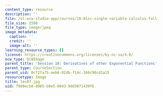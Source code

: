 ```yaml
---
content_type: resource
description: ''
file: /ol-ocw-studio-app/courses/18-01sc-single-variable-calculus-fall-2010/7989ecb88065b8e500439dd3071439fb_lec07.jpg
file_size: 2590
file_type: image/jpeg
image_metadata:
  caption: ''
  credit: ''
  image-alt: ''
learning_resource_types: []
license: https://creativecommons.org/licenses/by-nc-sa/4.0/
ocw_type: OCWImage
parent_title: 'Session 18: Derivatives of other Exponential Functions'
parent_type: CourseSection
parent_uid: 0cf2fa75-aeb6-82db-f14c-169c98cd1a15
resourcetype: Image
title: lec07.jpg
uid: 7989ecb8-8065-b8e5-0043-9dd3071439fb
---
```

